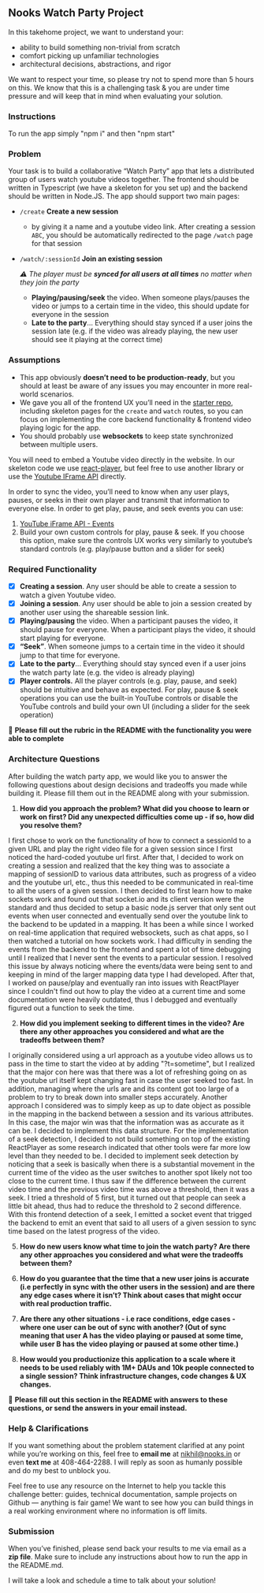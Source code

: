 ## Nooks Watch Party Project

In this takehome project, we want to understand your:
- ability to build something non-trivial from scratch
- comfort picking up unfamiliar technologies
- architectural decisions, abstractions, and rigor

We want to respect your time, so please try not to spend more than 5 hours on this. We know that this is a challenging task & you are under time pressure and will keep that in mind when evaluating your solution.

### Instructions

To run the app simply "npm i" and then "npm start"

### Problem
Your task is to build a collaborative “Watch Party” app that lets a distributed group of users watch youtube videos together. The frontend should be written in Typescript (we have a skeleton for you set up) and the backend should be written in Node.JS. The app should support two main pages:

- `/create` **Create a new session**
    - by giving it a name and a youtube video link. After creating a session `ABC`, you should be automatically redirected to the page `/watch` page for that session
- `/watch/:sessionId` **Join an existing session**
    
    *⚠️ The player must be **synced for all users at all times** no matter when they join the party*
    
    - **Playing/pausing/seek** the video. When someone plays/pauses the video or jumps to a certain time in the video, this should update for everyone in the session
    - **Late to the party**... Everything should stay synced if a user joins the session late (e.g. if the video was already playing, the new user should see it playing at the correct time)
        
### Assumptions

- This app obviously **doesn’t need to be production-ready**, but you should at least be aware of any issues you may encounter in more real-world scenarios.
- We gave you all of the frontend UX you’ll need in the [starter repo](https://github.com/NooksApp/nooks-fullstack-takehome), including skeleton pages for the `create` and `watch` routes, so you can focus on implementing the core backend functionality & frontend video playing logic for the app.
- You should probably use **websockets** to keep state synchronized between multiple users.

You will need to embed a Youtube video directly in the website. In our skeleton code we use [react-player](https://www.npmjs.com/package/react-player), but feel free to use another library or use the [Youtube IFrame API](https://developers.google.com/youtube/iframe_api_reference) directly.

In order to sync the video, you’ll need to know when any user plays, pauses, or seeks in their own player and transmit that information to everyone else. In order to get play, pause, and seek events you can use:
1. [YouTube iFrame API - Events](https://developers.google.com/youtube/iframe_api_reference#Events)
2. Build your own custom controls for play, pause & seek. If you choose  this option, make sure the controls UX works very similarly to youtube’s standard controls (e.g. play/pause button and a slider for seek)

### Required Functionality

- [x] **Creating a session**. Any user should be able to create a session to watch a given Youtube video.
- [x] **Joining a session**. Any user should be able to join a session created by another user using the shareable session link.
- [x] **Playing/pausing** the video. When a participant pauses the video, it should pause for everyone. When a participant plays the video, it should start playing for everyone.
- [x] **“Seek”**. When someone jumps to a certain time in the video it should jump to that time for everyone.
- [x] **Late to the party**... Everything should stay synced even if a user joins the watch party late (e.g. the video is already playing)
- [x] **Player controls.** All the player controls (e.g. play, pause, and seek) should be intuitive and behave as expected. For play, pause & seek operations you can use the built-in YouTube controls or disable the YouTube controls and build your own UI (including a slider for the seek operation)

🚨 **Please fill out the rubric in the README with the functionality you were able to complete**


### Architecture Questions

After building the watch party app, we would like you to answer the following questions about design decisions and tradeoffs you made while building it. Please fill them out in the README along with your submission.

1. **How did you approach the problem? What did you choose to learn or work on first? Did any unexpected difficulties come up - if so, how did you resolve them?**

I first chose to work on the functionality of how to connect a sessionId to a given URL and play the right video file for a given session since I first noticed the hard-coded youtube url first. After that, I decided to work on creating a session and realized that the key thing was to associate a mapping of sessionID to various data attributes, such as progress of a video and the youtube url, etc., thus this needed to be communicated in real-time to all the users of a given session. I then decided to first learn how to make sockets work and found out that socket.io and its client version were the standard and thus decided to setup a basic node.js server that only sent out events when user connected and eventually send over the youtube link to the backend to be updated in a mapping. It has been a while since I worked on real-time application that required websockets, such as chat apps, so I then watched a tutorial on how sockets work. I had difficulty in sending the events from the backend to the frontend and spent a lot of time debugging until I realized that I never sent the events to a particular session. I resolved this issue by always noticing where the events/data were being sent to and keeping in mind of the larger mapping data type I had developed. After that, I worked on pause/play and eventually ran into issues with ReactPlayer since I couldn't find out how to play the video at a current time and some documentation were heavily outdated, thus I debugged and eventually figured out a function to seek the time.

2. **How did you implement seeking to different times in the video? Are there any other approaches you considered and what are the tradeoffs between them?**

I originally considered using a url approach as a youtube video allows us to pass in the time to start the video at by adding "?t=sometime", but I realized that the major con here was that there was a lot of refreshing going on as the youtube url itself kept changing fast in case the user seeked too fast. In addition, managing where the urls are and its content got too large of a problem to try to break down into smaller steps accurately. Another approach I considered was to simply keep as up to date object as possible in the mapping in the backend between a session and its various attributes. In this case, the major win was that the information was as accurate as it can be. I decided to implement this data structure. For the implementation of a seek detection, I decided to not build something on top of the existing ReactPlayer as some research indicated that other tools were far more low level than they needed to be. I decided to implement seek detection by noticing that a seek is basically when there is a substantial movement in the current time of the video as the user switches to another spot likely not too close to the current time. I thus saw if the difference between the current video time and the previous video time was above a threshold, then it was a seek. I tried a threshold of 5 first, but it turned out that people can seek a little bit ahead, thus had to reduce the threshold to 2 second difference. With this frontend detection of a seek, I emitted a socket event that trigged the backend to emit an event that said to all users of a given session to sync time based on the latest progress of the video.
   

5. **How do new users know what time to join the watch party? Are there any other approaches you considered and what were the tradeoffs between them?**

6. **How do you guarantee that the time that a new user joins is accurate (i.e perfectly in sync with the other users in the session) and are there any edge cases where it isn’t? Think about cases that might occur with real production traffic.**

7. **Are there any other situations - i.e race conditions, edge cases - where one user can be out of sync with another? (Out of sync meaning that user A has the video playing or paused at some time, while user B has the video playing or paused at some other time.)**

8. **How would you productionize this application to a scale where it needs to be used reliably with 1M+ DAUs and 10k people connected to a single session? Think infrastructure changes, code changes & UX changes.**

🚨 **Please fill out this section in the README with answers to these questions, or send the answers in your email instead.**

### Help & Clarifications

If you want something about the problem statement clarified at any point while you’re working on this, feel free to **email me** at nikhil@nooks.in or even **text me** at 408-464-2288. I will reply as soon as humanly possible and do my best to unblock you.

Feel free to use any resource on the Internet to help you tackle this challenge better: guides, technical documentation, sample projects on Github — anything is fair game! We want to see how you can build things in a real working environment where no information is off limits.

### Submission

When you’ve finished, please send back your results to me via email as a **zip file**. Make sure to include any instructions about how to run the app in the README.md. 

I will take a look and schedule a time to talk about your solution!

